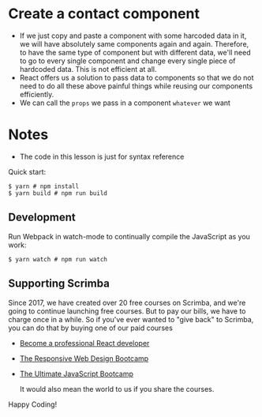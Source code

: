 # Create a contact component
- If we just copy and paste a component with some harcoded data in it, we will have absolutely same components again and again. Therefore, to have the same type of component but with different data, we'll need to go to every single component and change every single piece of hardcoded data. This is not efficient at all.
- React offers us a solution to pass data to components so that we do not need to do all these above painful things while reusing our components efficiently.
- We can call the ```props``` we pass in a component ```whatever``` we want

# Notes
- The code in this lesson is just for syntax reference

Quick start:

```
$ yarn # npm install
$ yarn build # npm run build
````

## Development

Run Webpack in watch-mode to continually compile the JavaScript as you work:

```
$ yarn watch # npm run watch
```

## Supporting Scrimba

Since 2017, we have created over 20 free courses on Scrimba, and we're going to
continue launching free courses. But to pay our bills, we have to charge once
in a while. So if you've ever wanted to "give back" to Scrimba, you can do that by buying
	one of our paid courses

- [Become a professional React developer](https://scrimba.com/course/greact)
- [The Responsive Web Design Bootcamp](https://scrimba.com/course/gresponsive)
- [The Ultimate JavaScript Bootcamp](https://scrimba.com/course/gjavascript)

	It would also mean the world to us if you share the courses.  

Happy Coding!
